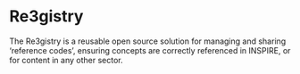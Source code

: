 # Re3gistry

The Re3gistry is a reusable open source solution for managing and sharing ‘reference codes’,
ensuring concepts are correctly referenced in INSPIRE, or for content in any other sector.
